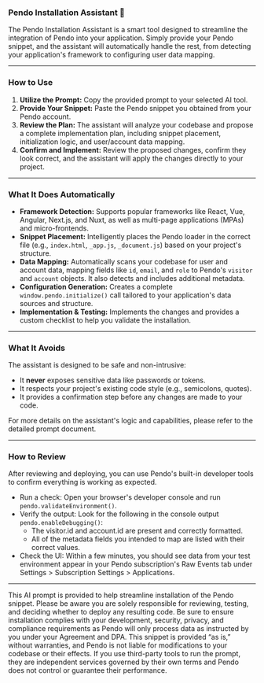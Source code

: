 ### Pendo Installation Assistant 🤖

The Pendo Installation Assistant is a smart tool designed to streamline the integration of Pendo into your application. Simply provide your Pendo snippet, and the assistant will automatically handle the rest, from detecting your application's framework to configuring user data mapping.

---

### How to Use

1.  **Utilize the Prompt:** Copy the provided prompt to your selected AI tool. 
2.  **Provide Your Snippet:** Paste the Pendo snippet you obtained from your Pendo account.
3.  **Review the Plan:** The assistant will analyze your codebase and propose a complete implementation plan, including snippet placement, initialization logic, and user/account data mapping.
4.  **Confirm and Implement:** Review the proposed changes, confirm they look correct, and the assistant will apply the changes directly to your project.

---

### What It Does Automatically

* **Framework Detection:** Supports popular frameworks like React, Vue, Angular, Next.js, and Nuxt, as well as multi-page applications (MPAs) and micro-frontends.
* **Snippet Placement:** Intelligently places the Pendo loader in the correct file (e.g., `index.html`, `_app.js`, `_document.js`) based on your project's structure.
* **Data Mapping:** Automatically scans your codebase for user and account data, mapping fields like `id`, `email`, and `role` to Pendo's `visitor` and `account` objects. It also detects and includes additional metadata.
* **Configuration Generation:** Creates a complete `window.pendo.initialize()` call tailored to your application's data sources and structure.
* **Implementation & Testing:** Implements the changes and provides a custom checklist to help you validate the installation.

---

### What It Avoids

The assistant is designed to be safe and non-intrusive:

* It **never** exposes sensitive data like passwords or tokens.
* It respects your project's existing code style (e.g., semicolons, quotes).
* It provides a confirmation step before any changes are made to your code.

For more details on the assistant's logic and capabilities, please refer to the detailed prompt document.

---
### How to Review

After reviewing and deploying, you can use Pendo's built-in developer tools to confirm everything is working as expected.

* Run a check: Open your browser's developer console and run `pendo.validateEnvironment()`.
* Verify the output: Look for the following in the console output `pendo.enableDebugging()`:
  * The visitor.id and account.id are present and correctly formatted.
  * All of the metadata fields you intended to map are listed with their correct values.
* Check the UI: Within a few minutes, you should see data from your test environment appear in your Pendo subscription's Raw Events tab under Settings > Subscription Settings > Applications.

---

This AI prompt is provided to help streamline installation of the Pendo snippet. Please be aware you are solely responsible for reviewing, testing, and deciding whether to deploy any resulting code. Be sure to ensure installation complies with your development, security, privacy, and compliance requirements as Pendo will only process data as instructed by you under your Agreement and DPA. This snippet is provided “as is,” without warranties, and Pendo is not liable for modifications to your codebase or their effects. If you use third-party tools to run the prompt, they are independent services governed by their own terms and Pendo does not control or guarantee their performance.
